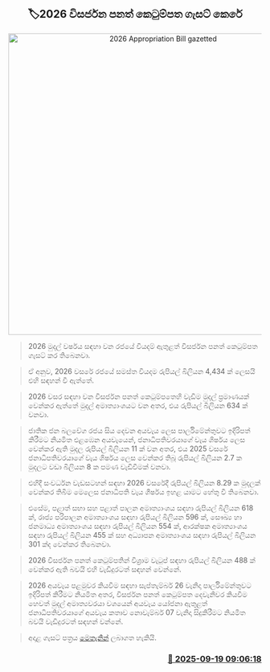 <p align='center'><b><h2 align='center' title='2026 Appropriation Bill gazetted'>🏷2026 විසර්ජන පනත් කෙටුම්පත ගැසට් කෙරේ</h2></b></p>
<p align='center'><img src='https://helakuru.sgp1.cdn.digitaloceanspaces.com/esana/images/lib/2026-budget-n.jpg' width='600' alt='2026 Appropriation Bill gazetted'></p>

> 2026 මුදල් වර්ෂය සඳහා වන රජයේ වියදම් ඇතුළත් විසර්ජන පනත් කෙටුම්පත ගැසට් කර තිබෙනවා.

> ඒ අනුව, 2026 වසරේ රජයේ සමස්ත වියදම රුපියල් බිලියන 4,434 ක් ලෙසයි එහි සඳහන් වී ඇත්තේ.

> 2026 වසර සඳහා වන විසර්ජන පනත් කෙටුම්පතෙහි වැඩිම මුදල් ප්‍රමාණයක් වෙන්කර ඇත්තේ මුදල් අමාත්‍යාංශයට වන අතර, එය රුපියල් බිලියන 634 ක් වනවා.

> ජාතික ජන බලවේග රජය සිය දෙවන අයවැය ලෙස පාර්ලිමේන්තුවට ඉදිරිපත් කිරීමට නියමිත එළඹෙන අයවැයෙන්, ජනාධිපතිවරයාගේ වැය ශිර්ෂය ලෙස වෙන්කර ඇති මුදල රුපියල් බිලියන 11 ක් වන අතර, එය 2025 වසරේ ජනාධිපතිවරයාගේ වැය ශිර්ෂය ලෙස වෙන්කර තිබූ රුපියල් බිලියන 2.7 ක මුදලට වඩා බිලියන 8 ක පමණ වැඩිවීමක් වනවා.

> එහිදී සංවර්ධන වැඩසටහන් සඳහා 2026 වසරේදී රුපියල් බිලියන 8.29 ක මුදලක් වෙන්කර තිබීම මෙලෙස ජනාධිපති වැය ශීර්ෂය ඉහළ යාමට හේතු වී තිබෙනවා.

> එසේම, පළාත් සභා සහ පළාත් පාලන අමාත්‍යාංශය සඳහා රුපියල් බිලියන 618 ක්, රාජ්‍ය පරිපාලන අමාත්‍යාංශය සඳහා රුපියල් බිලියන 596 ක්, සෞඛ්‍ය හා ජනමාධ්‍ය අමාත්‍යාංශය සඳහා රුපියල් බිලියන 554 ක්, ආරක්ෂක අමාත්‍යාංශය සඳහා රුපියල් බිලියන 455 ක් සහ අධ්‍යාපන අමාත්‍යාංශය සඳහා රුපියල් බිලියන 301 ක්ද වෙන්කර තිබෙනවා.

> 2026 විසර්ජන පනත් කෙටුම්පතින් විශ්‍රාම වැටුප් සඳහා රුපියල් බිලියන 488 ක් වෙන්කර ඇති බවයි එහි වැඩිදුරටත් සඳහන් වෙන්නේ.

> 2026 අයවැය පළමුවර කියවීම සඳහා සැප්තැම්බර් 26 වැනිදා පාර්ලිමේන්තුවට ඉදිරිපත් කිරීමට නියමිත අතර, විසර්ජන පනත් කෙටුම්පත දෙවැනිවර කියවීම හෙවත් මුදල් අමාත්‍යවරයා වශයෙන් අයවැය යෝජනා ඇතුළත් ජනාධිපතිවරයාගේ අයවැය කතාව නොවැම්බර් 07 වැනිදා සිදුකිරීමට නියමිත බවයි වැඩිදුරටත් සඳහන් වන්නේ.

> අදාළ ගැසට් පත්‍රය <a href='https://documents.gov.lk/view/bills/2025/9/632-2025_S.pdf'>මෙතැනින්</a> ලබාගත හැකියි.



<h3 align='right'><a href='https://www.helakuru.lk/esana/p/113773/'>📅 2025-09-19 09:06:18</a></h3>
